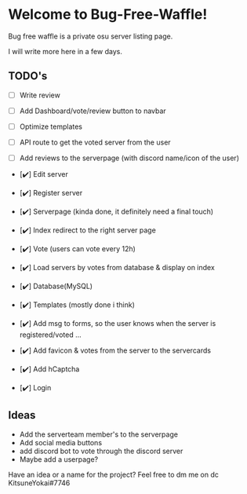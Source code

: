 # Welcome to Bug-Free-Waffle!

Bug free waffle is a private osu server listing page.

I will write more here in a few days.

## TODO's

- [  ] Write review
  
- [  ] Add Dashboard/vote/review button to navbar

- [  ] Optimize templates

- [  ] API route to get the voted server from the user

- [  ] Add reviews to the serverpage (with discord name/icon of the user)

- [✔️] Edit server

- [✔️] Register server

- [✔️] Serverpage (kinda done, it definitely need a final touch)

- [✔️] Index redirect to the right server page

- [✔️] Vote (users can vote every 12h)

- [✔️] Load servers by votes from database & display on index

- [✔️] Database(MySQL)

- [✔️] Templates (mostly done i think)

- [✔️] Add msg to forms, so the user knows when the server is registered/voted ...

- [✔️] Add favicon & votes from the server to the servercards

- [✔️] Add hCaptcha

- [✔️] Login

## Ideas
 - Add the serverteam member's to the serverpage
 - Add social media buttons
 - add discord bot to vote through the discord server
 - Maybe add a userpage?

Have an idea or a name for the project?
Feel free to dm me on dc KitsuneYokai#7746

